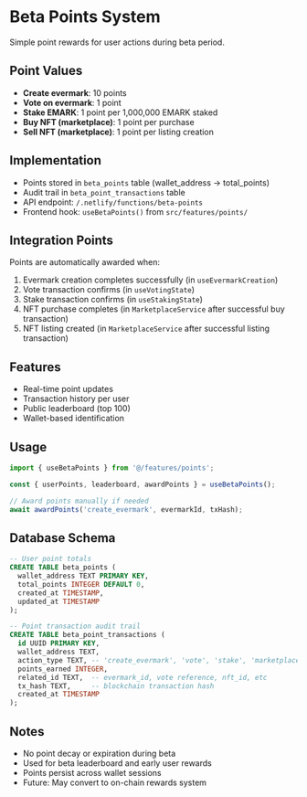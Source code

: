 # Beta Points System

Simple point rewards for user actions during beta period.

## Point Values
- **Create evermark**: 10 points
- **Vote on evermark**: 1 point  
- **Stake EMARK**: 1 point per 1,000,000 EMARK staked
- **Buy NFT (marketplace)**: 1 point per purchase
- **Sell NFT (marketplace)**: 1 point per listing creation

## Implementation
- Points stored in `beta_points` table (wallet_address → total_points)
- Audit trail in `beta_point_transactions` table
- API endpoint: `/.netlify/functions/beta-points`
- Frontend hook: `useBetaPoints()` from `src/features/points/`

## Integration Points
Points are automatically awarded when:
1. Evermark creation completes successfully (in `useEvermarkCreation`)
2. Vote transaction confirms (in `useVotingState`) 
3. Stake transaction confirms (in `useStakingState`)
4. NFT purchase completes (in `MarketplaceService` after successful buy transaction)
5. NFT listing created (in `MarketplaceService` after successful listing transaction)

## Features
- Real-time point updates
- Transaction history per user
- Public leaderboard (top 100)
- Wallet-based identification

## Usage
```typescript
import { useBetaPoints } from '@/features/points';

const { userPoints, leaderboard, awardPoints } = useBetaPoints();

// Award points manually if needed
await awardPoints('create_evermark', evermarkId, txHash);
```

## Database Schema
```sql
-- User point totals
CREATE TABLE beta_points (
  wallet_address TEXT PRIMARY KEY,
  total_points INTEGER DEFAULT 0,
  created_at TIMESTAMP,
  updated_at TIMESTAMP
);

-- Point transaction audit trail  
CREATE TABLE beta_point_transactions (
  id UUID PRIMARY KEY,
  wallet_address TEXT,
  action_type TEXT, -- 'create_evermark', 'vote', 'stake', 'marketplace_buy', 'marketplace_sell'
  points_earned INTEGER,
  related_id TEXT,  -- evermark_id, vote reference, nft_id, etc
  tx_hash TEXT,     -- blockchain transaction hash
  created_at TIMESTAMP
);
```

## Notes
- No point decay or expiration during beta
- Used for beta leaderboard and early user rewards
- Points persist across wallet sessions
- Future: May convert to on-chain rewards system